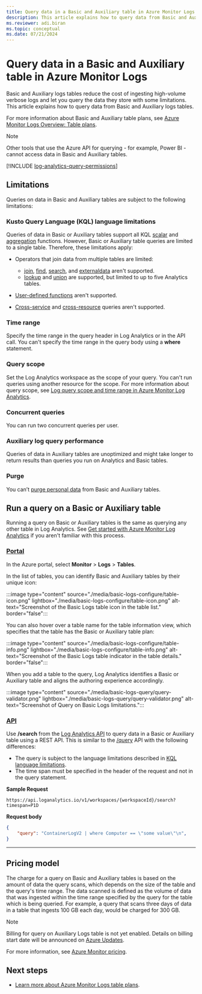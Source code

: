 ```yaml
---
title: Query data in a Basic and Auxiliary table in Azure Monitor Logs 
description: This article explains how to query data from Basic and Auxiliary logs tables.
ms.reviewer: adi.biran
ms.topic: conceptual
ms.date: 07/21/2024
---
```


# Query data in a Basic and Auxiliary table in Azure Monitor Logs

Basic and Auxiliary logs tables reduce the cost of ingesting high-volume verbose logs and let you query the data they store with some limitations. This article explains how to query data from Basic and Auxiliary logs tables. 

For more information about Basic and Auxiliary table plans, see [Azure Monitor Logs Overview: Table plans](data-platform-logs.md#table-plans). 

> [!NOTE]
> Other tools that use the Azure API for querying - for example, Power BI - cannot access data in Basic and Auxiliary tables.

[!INCLUDE [log-analytics-query-permissions](includes/log-analytics-query-permissions.md)]

## Limitations

Queries on data in Basic and Auxiliary tables are subject to the following limitations:

### Kusto Query Language (KQL) language limitations

Queries of data in Basic or Auxiliary tables support all KQL [scalar](/azure/data-explorer/kusto/query/scalar-functions) and [aggregation](/azure/data-explorer/kusto/query/aggregation-functions) functions. However, Basic or Auxiliary table queries are limited to a single table. Therefore, these limitations apply:

* Operators that join data from multiple tables are limited:

    * [join](/azure/data-explorer/kusto/query/join-operator?pivots=azuremonitor), [find](/azure/data-explorer/kusto/query/find-operator?pivots=azuremonitor), [search](/azure/data-explorer/kusto/query/search-operator), and [externaldata](/azure/data-explorer/kusto/query/externaldata-operator?pivots=azuremonitor) aren't supported.
    * [lookup](/azure/data-explorer/kusto/query/lookup-operator) and [union](/azure/data-explorer/kusto/query/union-operator?pivots=azuremonitor) are supported, but limited to up to five Analytics tables.

* [User-defined functions](/azure/data-explorer/kusto/query/functions/user-defined-functions) aren't supported.

* [Cross-service](/azure/azure-monitor/logs/cross-workspace-query) and [cross-resource](/azure/azure-monitor/logs/cross-workspace-query) queries aren't supported.

### Time range

Specify the time range in the query header in Log Analytics or in the API call. You can't specify the time range in the query body using a **where** statement.

### Query scope

Set the Log Analytics workspace as the scope of your query. You can't run queries using another resource for the scope. For more information about query scope, see [Log query scope and time range in Azure Monitor Log Analytics](scope.md).

### Concurrent queries

You can run two concurrent queries per user. 

### Auxiliary log query performance

Queries of data in Auxiliary tables are unoptimized and might take longer to return results than queries you run on Analytics and Basic tables.

### Purge

You can’t [purge personal data](personal-data-mgmt.md#exporting-and-deleting-personal-data) from Basic and Auxiliary tables. 

## Run a query on a Basic or Auxiliary table

Running a query on Basic or Auxiliary tables is the same as querying any other table in Log Analytics. See [Get started with Azure Monitor Log Analytics](./log-analytics-tutorial.md) if you aren't familiar with this process.

### [Portal](#tab/portal-1)

In the Azure portal, select **Monitor** > **Logs** > **Tables**.

In the list of tables, you can identify Basic and Auxiliary tables by their unique icon: 

:::image type="content" source="./media/basic-logs-configure/table-icon.png" lightbox="./media/basic-logs-configure/table-icon.png" alt-text="Screenshot of the Basic Logs table icon in the table list." border="false":::

You can also hover over a table name for the table information view, which specifies that the table has the Basic or Auxiliary table plan:

:::image type="content" source="./media/basic-logs-configure/table-info.png" lightbox="./media/basic-logs-configure/table-info.png" alt-text="Screenshot of the Basic Logs table indicator in the table details." border="false":::

When you add a table to the query, Log Analytics identifies a Basic or Auxiliary table and aligns the authoring experience accordingly. 

:::image type="content" source="./media/basic-logs-query/query-validator.png" lightbox="./media/basic-logs-query/query-validator.png" alt-text="Screenshot of Query on Basic Logs limitations.":::

### [API](#tab/api-1)

Use **/search** from the [Log Analytics API](api/overview.md) to query data in a Basic or Auxiliary table using a REST API. This is similar to the [/query](api/request-format.md) API with the following differences:

* The query is subject to the language limitations described in [KQL language limitations](#kusto-query-language-kql-language-limitations).
* The time span must be specified in the header of the request and not in the query statement.

**Sample Request**

```http
https://api.loganalytics.io/v1/workspaces/{workspaceId}/search?timespan=P1D
```

**Request body**

```json
{
    "query": "ContainerLogV2 | where Computer == \"some value\"\n",
}
```

---

## Pricing model

The charge for a query on Basic and Auxiliary tables is based on the amount of data the query scans, which depends on the size of the table and the query's time range. The data scanned is defined as the volume of data that was ingested within the time range specified by the query for the table which is being queried. For example, a query that scans three days of data in a table that ingests 100 GB each day, would be charged for 300 GB. 

> [!NOTE]
> Billing for query on Auxiliary Logs table is not yet enabled.
> Details on billing start date will be announced on [Azure Updates](https://azure.microsoft.com/en-us/updates/?query=Azure%20Monitor).

For more information, see [Azure Monitor pricing](https://azure.microsoft.com/pricing/details/monitor/).

## Next steps

* [Learn more about Azure Monitor Logs table plans](data-platform-logs.md#table-plans).
